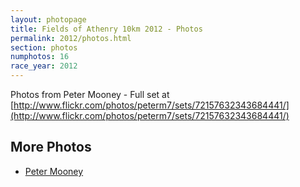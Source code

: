```yaml
---
layout: photopage
title: Fields of Athenry 10km 2012 - Photos
permalink: 2012/photos.html
section: photos
numphotos: 16
race_year: 2012
---
```

Photos from Peter Mooney - Full set at [http://www.flickr.com/photos/peterm7/sets/72157632343684441/](http://www.flickr.com/photos/peterm7/sets/72157632343684441/)
## More Photos
* [Peter Mooney](http://www.flickr.com/photos/peterm7/sets/72157632343684441/)
